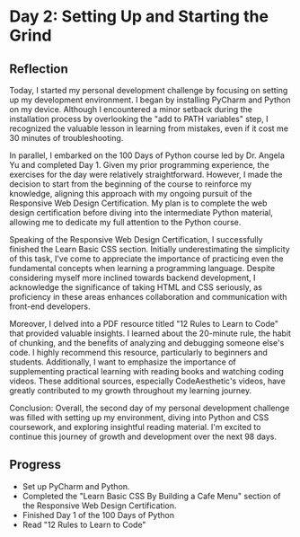 # Day 2: Setting Up and Starting the Grind

## Reflection
 Today, I started my personal development challenge by focusing on setting up my development environment. I began by installing PyCharm and Python on my device. Although I encountered a minor setback during the installation process by overlooking the "add to PATH variables" step, I recognized the valuable lesson in learning from mistakes, even if it cost me 30 minutes of troubleshooting.

 In parallel, I embarked on the 100 Days of Python course led by Dr. Angela Yu and completed Day 1. Given my prior programming experience, the exercises for the day were relatively straightforward. However, I made the decision to start from the beginning of the course to reinforce my knowledge, aligning this approach with my ongoing pursuit of the Responsive Web Design Certification. My plan is to complete the web design certification before diving into the intermediate Python material, allowing me to dedicate my full attention to the Python course.

 Speaking of the Responsive Web Design Certification, I successfully finished the Learn Basic CSS section. Initially underestimating the simplicity of this task, I've come to appreciate the importance of practicing even the fundamental concepts when learning a programming language. Despite considering myself more inclined towards backend development, I acknowledge the significance of taking HTML and CSS seriously, as proficiency in these areas enhances collaboration and communication with front-end developers.

 Moreover, I delved into a PDF resource titled "12 Rules to Learn to Code" that provided valuable insights. I learned about the 20-minute rule, the habit of chunking, and the benefits of analyzing and debugging someone else's code. I highly recommend this resource, particularly to beginners and students. Additionally, I want to emphasize the importance of supplementing practical learning with reading books and watching coding videos. These additional sources, especially CodeAesthetic's videos, have greatly contributed to my growth throughout my learning journey.

 Conclusion:
 Overall, the second day of my personal development challenge was filled with setting up my environment, diving into Python and CSS coursework, and exploring insightful reading material. I'm excited to continue this journey of growth and development over the next 98 days.

## Progress
 - Set up PyCharm and Python.
 - Completed the "Learn Basic CSS By Building a Cafe Menu" section of the Responsive Web Design Certification.
 - Finished Day 1 of the 100 Days of Python
 - Read "12 Rules to Learn to Code"